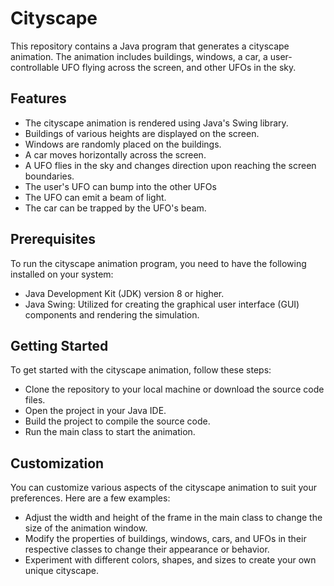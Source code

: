 # Cityscape
This repository contains a Java program that generates a cityscape animation. The animation includes buildings, windows, a car, a user-controllable UFO flying across the screen, and other UFOs in the sky.

## Features
- The cityscape animation is rendered using Java's Swing library.
- Buildings of various heights are displayed on the screen. 
- Windows are randomly placed on the buildings.
- A car moves horizontally across the screen.
- A UFO flies in the sky and changes direction upon reaching the screen boundaries.
- The user's UFO can bump into the other UFOs
- The UFO can emit a beam of light.
- The car can be trapped by the UFO's beam.

## Prerequisites
To run the cityscape animation program, you need to have the following installed on your system:

- Java Development Kit (JDK) version 8 or higher.
- Java Swing: Utilized for creating the graphical user interface (GUI) components and rendering the simulation.

## Getting Started
To get started with the cityscape animation, follow these steps:

- Clone the repository to your local machine or download the source code files.
- Open the project in your Java IDE.
- Build the project to compile the source code.
- Run the main class to start the animation.

## Customization
You can customize various aspects of the cityscape animation to suit your preferences. Here are a few examples:

- Adjust the width and height of the frame in the main class to change the size of the animation window.
- Modify the properties of buildings, windows, cars, and UFOs in their respective classes to change their appearance or behavior.
- Experiment with different colors, shapes, and sizes to create your own unique cityscape.
